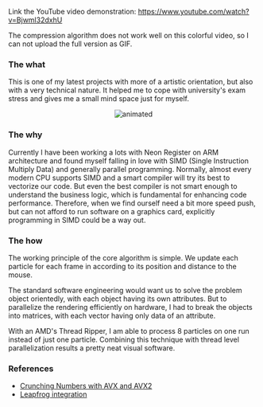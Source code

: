 Link the YouTube video demonstration: https://www.youtube.com/watch?v=Bjwml32dxhU 

The compression algorithm does not work well on this colorful video, so I can not upload the full version as GIF.

### The what

This is one of my latest projects with more of a artistic orientation, but also with a very technical nature. It helped me
to cope with university's exam stress and gives me a small mind space just for myself. 

<p align="center">
  <img src="data/small-output.gif" alt="animated" />
</p>

### The why

Currently I have been working a lots with Neon Register on ARM architecture and found myself falling in love with SIMD (Single Instruction Multiply Data)
and generally parallel programming. Normally, almost every modern CPU supports SIMD and a smart compiler will try its best 
to vectorize our code. But even the best compiler is not smart enough to understand the business logic, which is fundamental
for enhancing code performance. Therefore, when we find ourself need a bit more speed push, but can not afford to run software 
on a graphics card, explicitly programming in SIMD could be a way out. 

### The how

The working principle of the core algorithm is simple. We update each particle for each frame in according to its
position and distance to the mouse. 

The standard software engineering would want us to solve the problem object orientedly, with each object having its own 
attributes. But to parallelize the rendering efficiently on hardware, I had to break the objects into matrices, with each 
vector having only data of an attribute. 

With an AMD's Thread Ripper, I am able to process 8 particles on one run instead of just one particle. Combining this technique 
with thread level parallelization results a pretty neat visual software. 

### References 

- [Crunching Numbers with AVX and AVX2](https://www.codeproject.com/Articles/874396/Crunching-Numbers-with-AVX-and-AVX#_articleTop)
- [Leapfrog integration](https://en.wikipedia.org/wiki/Leapfrog_integration)
